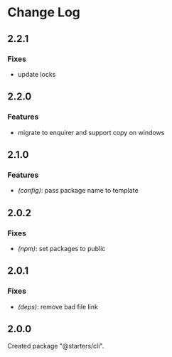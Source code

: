 # Change Log

## 2.2.1

### Fixes

- update locks


## 2.2.0

### Features

- migrate to enquirer and support copy on windows


## 2.1.0

### Features

- _(config)_: pass package name to template


## 2.0.2

### Fixes

- _(npm)_: set packages to public


## 2.0.1

### Fixes

- _(deps)_: remove bad file link


## 2.0.0

Created package "@starters/cli".

